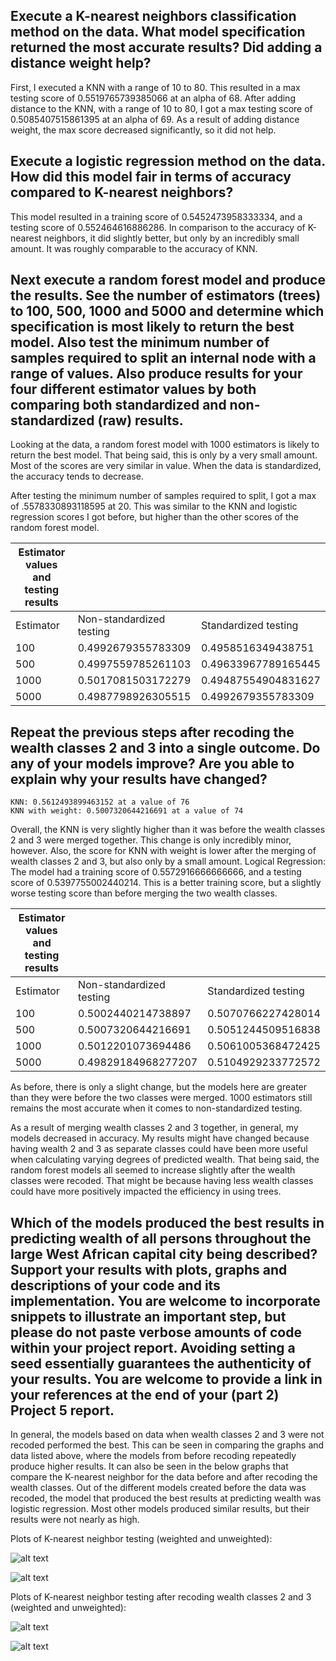 
 
## Execute a K-nearest neighbors classification method on the data. What model specification returned the most accurate results? Did adding a distance weight help?

First, I executed a KNN with a range of 10 to 80. This resulted in a max testing score of 0.5519765739385066 at an alpha of 68. After adding distance to the KNN, with a range of 10 to 80, I got a max testing score of 0.5085407515861395 at an alpha of 69. As a result of adding distance weight, the max score decreased significantly, so it did not help.

## Execute a logistic regression method on the data. How did this model fair in terms of accuracy compared to K-nearest neighbors?

This model resulted in a training score of 0.5452473958333334, and a testing score of 0.552464616886286. In comparison to the accuracy of K-nearest neighbors, it did slightly better, but only by an incredibly small amount. It was roughly comparable to the accuracy of KNN.

## Next execute a random forest model and produce the results. See the number of estimators (trees) to 100, 500, 1000 and 5000 and determine which specification is most likely to return the best model. Also test the minimum number of samples required to split an internal node with a range of values. Also produce results for your four different estimator values by both comparing both standardized and non-standardized (raw) results.

Looking at the data, a random forest model with 1000 estimators is likely to return the best model. That being said, this is only by a very small amount. Most of the scores are very similar in value. When the data is standardized, the accuracy tends to decrease. 
 
After testing the minimum number of samples required to split, I got a max of .5578330893118595 at 20. This was similar to the KNN and logistic regression scores I got before, but higher than the other scores of the random forest model.
 
| Estimator values and testing results |                          |                      |
|--------------------------------------|--------------------------|----------------------|
| Estimator                            | Non-standardized testing | Standardized testing |
| 100                                  | 0.4992679355783309       | 0.4958516349438751   |
| 500                                  | 0.4997559785261103       | 0.49633967789165445  |
| 1000                                 | 0.5017081503172279       | 0.49487554904831627  |
| 5000                                 | 0.4987798926305515       | 0.4992679355783309   |
 
## Repeat the previous steps after recoding the wealth classes 2 and 3 into a single outcome. Do any of your models improve? Are you able to explain why your results have changed?
 
	KNN: 0.5612493899463152 at a value of 76 
	KNN with weight: 0.5007320644216691 at a value of 74

Overall, the KNN is very slightly higher than it was before the wealth classes 2 and 3 were merged together. This change is only incredibly minor, however. Also, the score for KNN with weight is lower after the merging of wealth classes 2 and 3, but also only by a small amount.
Logical Regression: The model had a training score of 0.5572916666666666, and a testing score of 0.5397755002440214. This is a better training score, but a slightly worse testing score than before merging the two wealth classes.
	
| Estimator values and testing results |                          |                      |
|--------------------------------------|--------------------------|----------------------|
| Estimator                            | Non-standardized testing | Standardized testing |
| 100                                  | 0.5002440214738897       | 0.5070766227428014   |
| 500                                  | 0.5007320644216691       | 0.5051244509516838   |
| 1000                                 | 0.5012201073694486       | 0.5061005368472425   |
| 5000                                 | 0.49829184968277207      | 0.5104929233772572   |
 
As before, there is only a slight change, but the models here are greater than they were before the two classes were merged. 1000 estimators still remains the most accurate when it comes to non-standardized testing.
 
As a result of merging wealth classes 2 and 3 together, in general, my models decreased in accuracy. My results might have changed because having wealth 2 and 3 as separate classes could have been more useful when calculating varying degrees of predicted wealth. That being said, the random forest models all seemed to increase slightly after the wealth classes were recoded. That might be because having less wealth classes could have more positively impacted the efficiency in using trees.

## Which of the models produced the best results in predicting wealth of all persons throughout the large West African capital city being described? Support your results with plots, graphs and descriptions of your code and its implementation. You are welcome to incorporate snippets to illustrate an important step, but please do not paste verbose amounts of code within your project report. Avoiding setting a seed essentially guarantees the authenticity of your results. You are welcome to provide a link in your references at the end of your (part 2) Project 5 report.

In general, the models based on data when wealth classes 2 and 3 were not recoded performed the best. This can be seen in comparing the graphs and data listed above, where the models from before recoding repeatedly produce higher results. It can also be seen in the below graphs that compare the K-nearest neighbor for the data before and after recoding the wealth classes. Out of the different models created before the data was recoded, the model that produced the best results at predicting wealth was logistic regression. Most other models produced similar results, but their results were not nearly as high.





Plots of K-nearest neighbor testing (weighted and unweighted):

![alt text](part1noweight%20(2).PNG)

![alt text](part1withweight.PNG)


Plots of K-nearest neighbor testing after recoding wealth classes 2 and 3 (weighted and unweighted):

![alt text](part1notweightrecoded.PNG)

![alt text](part1weightrecoded.PNG)



